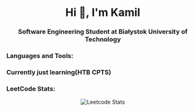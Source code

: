 <h1 align="center">Hi 👋, I'm Kamil</h1>
<h3 align="center">Software Engineering Student at Białystok University of Technology</h3>

<h3 align="left">Languages and Tools:</h3>

 

<h3 align="left">Currently just learning(HTB CPTS)</h3>

<h3 align="left">LeetCode Stats:</h3>
<p align="center">
  <img src="https://leetcard.jacoblin.cool/KamilG4?ext=heatmap" alt="Leetcode Stats" />
</p>

